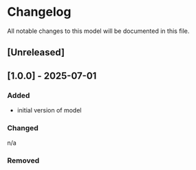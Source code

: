 # Changelog
All notable changes to this model will be documented in this file.

## [Unreleased]


## [1.0.0] - 2025-07-01
### Added
- initial version of model

### Changed
n/a

### Removed

